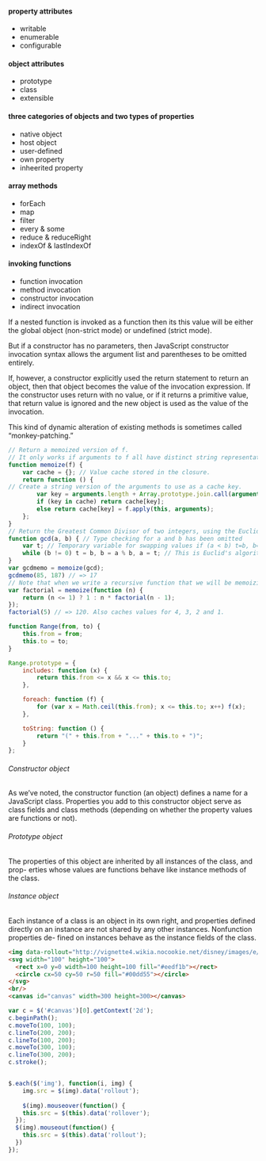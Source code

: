#### property attributes
* writable
* enumerable
* configurable

#### object attributes
* prototype
* class
* extensible

#### three categories of objects and two types of properties
* native object
* host object
* user-defined
* own property
* inheerited property

#### array methods
* forEach
* map
* filter
* every & some
* reduce & reduceRight
* indexOf & lastIndexOf

#### invoking functions
* function invocation
* method invocation
* constructor invocation
* indirect invocation

If a nested function is invoked as a function then its this value will be either the global object (non-strict mode) or undefined (strict mode). 

But if a constructor has no parameters, then JavaScript constructor invocation syntax allows the argument list and parentheses to be omitted entirely.

If, however, a constructor explicitly used the return statement to return an object, then that object becomes the value of the invocation expression. If the constructor uses return with no value, or if it returns a primitive value, that return value is ignored and the new object is used as the value of the invocation.

This kind of dynamic alteration of existing methods is sometimes called “monkey-patching.”

``` javascript
// Return a memoized version of f.
// It only works if arguments to f all have distinct string representations.
function memoize(f) {
    var cache = {}; // Value cache stored in the closure.
    return function () {
// Create a string version of the arguments to use as a cache key.
        var key = arguments.length + Array.prototype.join.call(arguments, ",");
        if (key in cache) return cache[key];
        else return cache[key] = f.apply(this, arguments);
    };
}
// Return the Greatest Common Divisor of two integers, using the Euclidian // algorithm: http://en.wikipedia.org/wiki/Euclidean_algorithm
function gcd(a, b) { // Type checking for a and b has been omitted
    var t; // Temporary variable for swapping values if (a < b) t=b, b=a, a=t; // Ensure that a >= b
    while (b != 0) t = b, b = a % b, a = t; // This is Euclid's algorithm for GCD return a;
}
var gcdmemo = memoize(gcd);
gcdmemo(85, 187) // => 17
// Note that when we write a recursive function that we will be memoizing, // we typically want to recurse to the memoized version, not the original.
var factorial = memoize(function (n) {
    return (n <= 1) ? 1 : n * factorial(n - 1);
});
factorial(5) // => 120. Also caches values for 4, 3, 2 and 1.
```

``` javascript
function Range(from, to) {
    this.from = from;
    this.to = to;
}

Range.prototype = {
    includes: function (x) {
        return this.from <= x && x <= this.to;
    },

    foreach: function (f) {
        for (var x = Math.ceil(this.from); x <= this.to; x++) f(x);
    },

    toString: function () {
        return "(" + this.from + "..." + this.to + ")";
    }
};
```


###### Constructor object
As we’ve noted, the constructor function (an object) defines a name for a JavaScript class. Properties you add to this constructor object serve as class fields and class methods (depending on whether the property values are functions or not).
###### Prototype object
The properties of this object are inherited by all instances of the class, and prop- erties whose values are functions behave like instance methods of the class.
###### Instance object
Each instance of a class is an object in its own right, and properties defined directly on an instance are not shared by any other instances. Nonfunction properties de- fined on instances behave as the instance fields of the class.

``` html
<img data-rollout="http://vignette4.wikia.nocookie.net/disney/images/e/ef/Nick_Wilde_Zootopia.png/revision/latest?cb=20151224194739" data-rollover="http://wondersofdisney3.yolasite.com/resources/zootopia/nick/nickwilde.png" alt="no image" width="100">
<svg width="100" height="100">
  <rect x=0 y=0 width=100 height=100 fill="#eedf1b"></rect>
  <circle cx=50 cy=50 r=50 fill="#00dd55"></circle>
</svg>
<br/>
<canvas id="canvas" width=300 height=300></canvas>
```

``` javascript
var c = $('#canvas')[0].getContext('2d');
c.beginPath();
c.moveTo(100, 100);
c.lineTo(200, 200);
c.lineTo(100, 200);
c.moveTo(300, 100);
c.lineTo(300, 200);
c.stroke();


$.each($('img'), function(i, img) {
	img.src = $(img).data('rollout');
  
	$(img).mouseover(function() {
  	this.src = $(this).data('rollover');
  });
  $(img).mouseout(function() {
  	this.src = $(this).data('rollout');
  })
});
```
